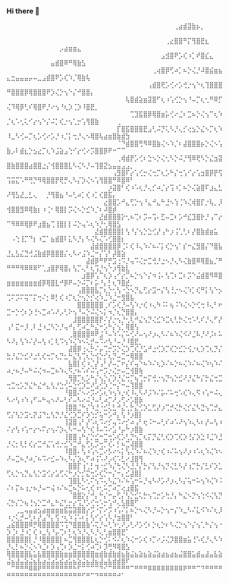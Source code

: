 ### Hi there 👋


<!--
**LauraNguy3n/LauraNguy3n** is a ✨ _special_ ✨ repository because its `README.md` (this file) appears on your GitHub profile.

Here are some ideas to get you started:

- 🔭 I’m currently working on ...
- 🌱 I’m currently learning ...
- 👯 I’m looking to collaborate on ...
- 🤔 I’m looking for help with ...
- 💬 Ask me about ...
- 📫 How to reach me: ...
- 😄 Pronouns: ...
- ⚡ Fun fact: ...
-->
⠀⠀⠀⠀⠀⠀⠀⠀⠀⠀⠀⠀⠀⠀⠀⠀⠀⠀⠀⠀⠀⠀⠀⠀⠀⠀⠀⠀⠀⠀⠀⠀⠀⠀⠀⠀⠀⠀⢀⣴⣾⣽⣷⡦⡀⠀⠀⠀⠀⠀⠀⠀⠀⠀⠀⠀⠀⠀⠀⠀⠀⠀⠀⠀⠀⠀⠀⠀⠀⠀⠀⠀⠀⠀⠀⠀⠀⠀⠀⠀
⠀⠀⠀⠀⠀⠀⠀⠀⠀⠀⠀⠀⠀⠀⠀⠀⠀⠀⠀⠀⠀⠀⠀⠀⠀⠀⠀⠀⠀⠀⠀⠀⠀⠀⠀⠀⢀⣔⣿⣿⠛⡍⢻⣿⣟⣆⠀⠀⠀⠀⠀⠀⠀⠀⠀⠀⠀⠀⠀⠀⠀⡠⣴⣶⣶⣄⠀⠀⠀⠀⠀⠀⠀⠀⠀⠀⠀⠀⠀⠀
⠀⠀⠀⠀⠀⠀⠀⠀⠀⠀⠀⠀⠀⠀⠀⠀⠀⠀⠀⠀⠀⠀⠀⠀⠀⠀⠀⠀⠀⠀⠀⠀⠀⠀⠀⣠⣺⣿⠟⡡⢎⠰⡁⠞⣿⣎⣄⠀⠀⠀⠀⠀⠀⠀⠀⠀⠀⠀⠀⣤⣾⣿⠿⠛⢿⣷⣣⠀⠀⠀⠀⠀⠀⠀⠀⠀⠀⠀⠀⠀
⠀⠀⠀⠀⠀⠀⠀⠀⠀⠀⠀⠀⠀⠀⠀⠀⠀⠀⠀⠀⠀⠀⠀⠀⠀⠀⠀⠀⠀⠀⠀⠀⠀⢀⢴⣿⡿⢋⠴⡁⠦⡑⢌⡘⠼⣿⣮⣶⣦⣄⣒⣤⣤⣤⡤⠤⣀⣠⣾⣿⠟⡡⢎⠱⡈⢿⣷⢧⠀⠀⠀⠀⠀⠀⠀⠀⠀⠀⠀⠀
⠀⠀⠀⠀⠀⠀⠀⠀⠀⠀⠀⠀⠀⠀⠀⠀⠀⠀⠀⠀⠀⠀⠀⠀⠀⠀⠀⠀⠀⠀⠀⠀⢠⣾⣿⢟⡡⢊⠔⡡⢚⡐⢢⠑⢆⢹⣿⣿⣿⠛⣿⣿⣿⡿⢿⣿⣿⣿⠟⡱⢌⡑⢢⠑⡌⠚⣿⣿⡄⠀⠀⠀⠀⠀⠀⠀⠀⠀⠀⠀
⠀⠀⠀⠀⠀⠀⠀⠀⠀⠀⠀⠀⠀⠀⠀⠀⠀⠀⠀⠀⠀⠀⠀⠀⠀⠀⠀⢧⣿⣾⣵⣶⣽⣿⠋⢆⠰⢡⢊⡑⢢⠘⠤⡉⢆⢂⠛⠿⡋⢌⠹⢿⡿⢃⠎⢿⣿⠟⡘⠔⢢⠘⢆⡱⢈⡱⠸⣿⣟⡀⠀⠀⠀⠀⠀⠀⠀⠀⠀⠀
⠀⠀⠀⠀⠀⠀⠀⠀⠀⠀⠀⠀⠀⠀⠀⠀⠀⠀⠀⠀⠀⠀⠀⠀⠀⠀⠀⠀⢉⣹⣯⣿⡿⢿⣿⣶⡥⢊⠔⣈⠆⣉⠦⡑⢌⢢⠉⢆⠱⡈⢆⠡⢂⢅⠊⡔⢢⠑⡌⠬⡁⢎⡐⢢⢁⡒⢡⢻⣿⣷⠀⠀⠀⠀⢀⠀⠀⠀⠀⠀
⠀⠀⠀⠀⠀⠀⠀⠀⠀⠀⠀⠀⠀⠀⠀⠀⠀⠀⠀⠀⠀⠀⠀⠀⠀⡏⣿⣯⣿⣿⣿⣟⣠⢃⠬⡙⢅⠣⡘⢄⡊⢔⣢⡑⣌⠢⡉⢆⠱⠸⣀⠣⢊⠤⡉⢆⡡⢊⠔⡡⡘⠰⡈⡅⢒⡘⢄⠢⢿⣿⢧⣴⣶⣿⣷⣾⣳⠀⠀⠀
⠀⠀⠀⠀⠀⠀⠀⠀⠀⠀⠀⠀⠀⠀⠀⠀⠀⠀⠀⠀⠀⠀⠀⠀⠀⠈⠙⣾⣿⣿⢛⠻⠿⣿⣷⢌⠢⠱⡈⠆⣼⣿⣿⣿⡦⡑⢌⠢⢡⣷⡠⠇⣾⣆⡑⣢⣔⡉⢆⠱⣨⣵⣠⢑⠊⡔⢊⠔⡩⣿⣿⡿⠟⠒⠉⠉⠀⠀⠀⠀
⠀⠀⠀⠀⠀⠀⠀⠀⠀⠀⠀⠀⠀⠀⠀⠀⠀⠀⠀⠀⠀⠀⠀⠀⠀⢀⢾⣾⡟⡡⢊⠆⣑⠢⡑⢌⢂⠣⡑⠬⡘⢻⠿⢟⠣⡑⣌⣲⣽⣿⣷⣿⣿⣿⣴⣿⣿⣐⡌⢺⣿⣿⣿⣇⠣⢌⠣⡘⠤⢹⣿⣝⣢⣤⣤⣠⣠⡀⠀⠀
⠀⠀⠀⠀⠀⠀⠀⠀⠀⠀⠀⠀⠀⠀⠀⠀⠀⠀⠀⠀⠀⠀⠀⠀⢠⣻⣿⠏⡔⢡⢊⡒⢌⢒⡉⢆⡡⠓⡌⢒⢡⠊⡔⢡⣲⣿⡿⡟⢫⢩⣭⣍⠡⠛⢛⡙⠻⢿⣿⣿⡟⢟⡛⢄⠣⡌⡱⢌⠢⢡⢻⣿⣿⠛⠿⣿⠿⠃⠀⠀
⠀⠀⠀⠀⠀⠀⠀⠀⠀⠀⠀⠀⠀⠀⠀⠀⠀⠀⠀⠀⠀⠀⠀⡰⣽⣿⠃⢎⠰⠡⢆⡘⢄⡊⠴⡈⡔⢩⠰⡁⠦⡑⢌⣵⣿⠏⣰⣄⣃⠜⢻⣣⣜⣀⣃⢄⠀⠀⡘⢻⣿⣦⠘⠤⢃⠴⡁⢎⠰⡁⢎⣿⣯⡄⠀⠀⠀⠀⠀⠀
⠀⠀⠀⠀⠀⠀⠀⠀⠀⠀⠀⠀⠀⠀⠀⠀⠀⠀⠀⠀⠀⠀⣔⣿⣿⡡⠚⣄⢋⡑⢢⠘⣄⠚⣄⠓⣘⠢⢱⢈⠱⢌⢾⣿⡏⡐⢧⡀⡸⢺⣿⣿⣻⠿⢿⣷⡆⠰⢈⠂⢿⣿⡇⡩⢌⠢⡑⣊⠱⡈⠆⠼⣿⡾⠀⠀⠀⠀⠀⠀
⠀⠀⠀⠀⠀⠀⠀⠀⠀⠀⠀⠀⠀⠀⠀⠀⠀⠀⠀⠀⠀⣜⣾⣿⣿⣿⡕⢂⠦⢉⠆⡩⠤⢩⠄⣋⠤⣉⠆⡡⠚⣎⣹⣿⡗⡘⢠⠉⡔⠉⠻⠿⠿⢿⡿⠟⣰⣿⣦⢉⢸⣿⡇⡇⠬⡑⢤⠡⢆⠱⡘⢂⢿⣿⣣⠀⠀⠀⠀⠀
⠀⠀⠀⠀⠀⠀⠀⠀⠀⠀⠀⠀⠀⠀⠀⠀⠀⠀⠀⠀⣜⣾⣿⣿⣿⣿⡇⢣⠘⡌⢢⡑⣑⢊⡜⢠⠓⡰⢨⢁⢃⠆⡜⣿⣷⣾⣶⣥⠀⠀⠠⢑⢸⡉⠙⡆⠰⣉⠁⣦⣾⣿⠇⣅⠣⡘⡄⠣⢌⠣⢌⠡⢊⣿⣿⡆⠀⠀⠀⠀
⠀⠀⠀⠀⠀⠀⠀⠀⠀⠀⠀⠀⠀⠀⠀⠀⠀⠀⠀⣼⣾⣿⣿⣿⣿⡿⢈⠅⢎⠸⢄⠱⠌⠦⠌⡅⢎⡑⢢⠁⡎⠒⣌⣻⣿⡌⠙⣿⣧⣘⣄⣣⣌⣙⢚⣨⣷⣾⡿⣿⣿⣿⡌⢄⠣⠔⣨⠱⣈⠒⡌⢡⠃⡼⣿⣵⠀⠀⠀⠀
⠀⠀⠀⠀⠀⠀⠀⠀⠀⠀⠀⠀⠀⠀⠀⠀⠀⠀⣼⣾⡿⠛⠟⡛⣩⢐⠩⡘⢤⠩⢌⡒⣉⢚⡘⣐⠢⡘⢄⠣⢌⣷⣿⠿⢿⣿⣦⡈⠛⠛⠛⠛⠻⠿⠿⠿⠋⢁⣰⣿⡟⢿⣿⡄⢣⡉⢄⠃⢆⢩⡘⢢⠑⡰⢻⣷⣇⠀⠀⠀
⠀⠀⠀⠀⠀⠀⠀⠀⠀⠀⠀⠀⠀⠀⠀⠀⠀⣰⣿⡿⢡⠉⢆⡱⢠⠊⡔⡉⠦⡑⢢⠑⡌⠲⢨⠄⢣⢉⠆⣉⠆⡩⠑⣬⣾⣿⠻⠿⣿⣶⣶⣶⣶⣶⣶⣶⣾⡿⢿⣿⣇⠚⡿⠟⠤⡑⠬⡉⠆⡥⠘⡄⡃⢆⠹⣿⣞⡀⠀⠀
⠀⠀⠀⠀⠀⠀⠀⠀⠀⠀⠀⠀⠀⠀⠀⠀⢠⣿⣿⣿⣧⡉⢆⡑⢂⢣⠐⣑⠢⡙⣄⢋⡔⣩⠒⡌⢣⢘⡐⠢⢌⠱⡁⢎⠛⡅⢣⠑⡢⢉⠍⡩⠍⢭⠉⡍⢒⠌⡂⠿⡃⢎⠰⡉⢆⡑⢢⡑⡊⢔⠱⣈⠱⣈⠒⣻⣿⣧⠀⠀
⠀⠀⠀⠀⠀⠀⠀⠀⠀⠀⠀⠀⠀⠀⠀⠀⣿⣿⣿⣿⣿⣿⢀⠎⡡⢎⡘⠤⢣⠱⡐⢎⠰⢄⠳⠨⠅⢦⠨⠱⢌⠢⡑⢊⢒⠸⢄⠃⠖⣉⠒⡑⢊⠆⡱⢘⠢⣉⠴⠡⠜⡠⢃⠕⢢⠘⠤⡑⠬⢌⠢⡅⠲⡈⢆⡙⣿⣿⡄⠀
⠀⠀⠀⠀⠀⠀⠀⠀⠀⠀⠀⠀⠀⠀⠀⣸⣿⣿⣿⣿⣿⡟⠌⡜⡐⢢⡘⢂⢇⠚⣌⢢⡙⢌⣊⠱⣉⢆⢃⡓⢌⢒⠡⢃⠎⡘⢄⠋⡜⢠⠃⣍⠒⡸⢀⠇⣘⠰⣈⠣⡑⡘⢤⠚⡄⢋⠴⣁⠓⣌⠒⡡⠓⡌⢢⡁⢿⣿⢣⠀
⠀⠀⠀⠀⠀⠀⠀⠀⠀⠀⠀⠀⠀⠀⢀⣿⣿⣿⣿⠿⠟⣨⠘⠤⠱⠡⡌⠥⢊⠜⠤⢢⠜⡰⢄⠣⠌⠦⠱⢌⠪⠜⣈⠧⡘⠜⡨⠆⠥⠣⠜⡄⢣⠱⠌⡜⠤⢣⠰⡁⢇⠩⢢⠱⢌⠱⠢⢅⡚⠤⠩⠔⢣⠘⠤⡘⠸⣿⣟⡀
⠀⠀⠀⠀⠀⠀⠀⠀⠀⠀⠀⠀⠀⠀⣼⣿⡿⢐⢄⡓⠌⡤⢉⡒⡩⡑⢌⡱⢉⢎⡘⣡⠚⣐⢊⡱⡉⢎⡑⣊⡑⢪⡐⢆⡱⢉⢆⡙⡌⣓⡘⣌⡑⣊⠜⣐⢃⢎⢒⡉⢆⡙⣂⠓⣌⢣⢉⢆⡑⢪⡑⡊⢆⡙⠤⣉⠒⢿⣿⣿
⠀⠀⠀⠀⠀⠀⠀⠀⠀⠀⠀⠀⠀⠀⣧⣿⡇⢎⠰⡈⡜⢠⠃⡜⠤⡉⠖⡌⠎⢤⠑⠦⠱⠌⢆⡱⠌⠦⡑⠦⢌⠱⠌⠦⢌⠱⢢⠱⠌⠴⡐⠦⡘⠤⠓⠬⢌⠲⠤⣉⠦⠱⢄⠫⡐⠦⠡⠎⠬⢡⠒⡩⡐⢌⡒⠤⣉⢺⣿⢷
⠀⠀⠀⠀⠀⠀⠀⠀⠀⠀⠀⠀⠀⢀⢻⣿⡉⢆⡡⠓⡌⢢⡑⡌⡱⡘⣌⢒⡉⢦⢉⡒⡍⢚⡐⢢⡙⢢⡑⣊⠜⡘⣌⠓⡌⡓⣌⢒⣉⢒⣉⢒⡡⡙⣌⠓⣌⠚⣄⢣⡘⣑⢊⠥⣑⢊⡱⣉⠜⣡⢊⡱⢈⠒⡌⠒⠤⢹⣿⣿
⠀⠀⠀⠀⠀⠀⠀⠀⠀⠀⠀⠀⠀⠘⣿⣿⠌⠢⠔⡩⠔⡡⢆⠱⢢⠱⡐⢎⠸⢄⠣⠜⡨⠱⠌⡥⠌⠥⢒⠡⢎⠱⢄⠫⠰⢡⠒⠬⢄⠣⠔⢣⠰⠱⢠⠋⠤⠓⢤⠢⠜⠤⢃⠎⠤⠣⠔⠬⡘⠤⢃⠴⡉⠜⡠⢋⠔⡡⣿⡷
⠀⠀⠀⠀⠀⠀⠀⠀⠀⠀⠀⠀⠀⢸⣿⣿⣈⠓⡌⠱⣘⠐⣊⢅⣃⠚⣌⢂⡓⣌⢊⡱⣁⢋⡜⡰⢉⡚⢌⡓⢌⡊⣌⠣⣙⢢⢉⡚⣄⢋⡌⢣⡑⣩⢂⡝⣨⠙⣂⢣⡙⡘⣌⢊⡱⣉⠎⡱⢑⡊⢥⠒⡡⠚⡄⢣⠘⡰⣿⡇
⠀⠀⠀⠀⠀⠀⠀⠀⠀⠀⠀⠀⠀⢸⣽⣿⢠⠃⡜⠡⢆⠩⠔⡊⢤⠩⠔⡊⠴⢠⠃⢖⠨⠒⠤⢃⠎⠴⠡⠜⢢⠱⢄⠣⠆⡜⠤⢣⠰⠌⡔⢣⠰⢡⠒⡔⠢⠍⡔⢢⠌⡱⢄⠣⠒⠤⢣⠑⢎⠸⠤⠩⠔⣡⠘⡤⠓⡰⣿⣷
⠀⠀⠀⠀⠀⠀⠀⠀⠀⠀⠀⠀⠀⢸⣿⣿⢠⠓⡌⡑⣊⠒⣉⢒⡡⢎⡡⢃⡙⢢⡉⢆⡍⡙⣌⢃⢎⡱⢉⢎⡱⢘⡌⡱⣑⠸⣈⠱⣘⡘⢌⡂⢇⡃⢎⡔⣉⠚⣌⢡⢚⡐⣊⠱⣉⠚⣄⢋⢆⡩⢒⡉⢎⠄⡃⠦⣉⢼⣿⣿
⠀⠀⠀⠀⠀⠀⠀⠀⠀⠀⠀⠀⠀⠸⣿⣿⠄⢣⠰⢡⠢⣉⠔⡣⠔⠢⡅⢣⢌⠱⠌⠦⢌⠱⡐⢎⠰⠌⠥⢢⠜⡰⠰⠡⢆⠱⢌⠱⠢⠜⠤⣉⠦⡘⠴⡈⠦⠩⠔⣊⠤⠱⢄⠣⡌⡱⢄⠋⠴⢨⠡⠜⡠⢎⠡⣃⠔⣸⣿⢻
⠀⠀⠀⠀⠀⠀⠀⠀⠀⠀⠀⠀⠀⠀⣿⣿⡏⢰⢁⡃⢲⠐⣊⠱⡌⢓⢌⠣⣘⡘⡌⡓⡌⢣⡘⢢⡙⢌⣃⠣⡜⢰⡉⡓⡌⣃⠎⡱⣁⢋⢆⡑⢢⡙⣄⢣⡑⣩⢊⡔⣡⢋⢌⠓⡰⡑⡊⣍⢒⡡⢎⡑⠒⡌⠒⡄⣊⣼⣿⡇
⠀⠀⠀⠀⠀⠀⠀⠀⠀⠀⠀⠀⠀⠀⢹⣿⣇⠣⢂⠍⢢⠩⢄⠣⣌⠱⠌⠦⢡⠒⠥⡘⢤⠣⠜⡡⠜⡰⢄⠣⡌⢥⠒⠥⢢⠱⢌⠱⠨⠌⠆⡍⠦⢰⡐⠦⡘⠤⠒⢬⠰⠌⠦⣉⠦⡑⠥⢂⢎⠰⢂⠥⡉⠴⡉⢔⣰⣿⣯⠀
⠀⠀⠀⠀⠀⠀⠀⠀⠀⠀⠀⠀⠀⠀⠈⣿⣿⡕⡌⠚⡄⠓⡌⠒⡤⢋⡌⢣⡑⣊⢅⡓⢢⢉⡒⡡⢓⡘⡄⠓⣌⠢⡙⢢⢑⠪⢌⢣⡙⢌⡓⡌⡑⢦⢘⢢⡑⣉⠚⣄⠓⣌⢃⡒⡔⢩⡘⡡⢊⢒⠡⡒⢡⠚⢄⣣⣿⣿⠋⠀
⠀⠀⢀⣀⢤⣤⣴⣢⣴⣶⣶⣶⣶⣯⣭⣽⣿⣿⡔⡩⠐⡍⠔⡩⠰⢡⠌⡅⠦⡑⠢⢌⠣⡘⠤⡑⢢⠒⡌⠱⣀⠣⠌⣅⠪⠱⠌⢆⡸⠰⡐⢅⡚⠤⢃⠆⡜⣠⠙⡄⢫⠐⢆⠱⢨⠡⠆⡅⢣⠊⡔⢡⠣⡘⣲⣿⣿⠃⠀⠀
⣠⣮⣿⣿⣿⠿⡛⢿⣿⣿⣿⣿⠩⢩⠙⣿⣿⣿⣷⠡⢍⡘⠤⢃⠱⢂⠜⡠⢃⠜⡡⢊⠆⡑⢆⡑⠆⠣⢌⡑⢢⠑⡌⢢⢁⠓⡌⢢⠐⡱⢈⠆⣘⠰⡁⢎⠰⣀⢣⠘⡤⢉⠆⡃⢆⠱⡘⢄⠣⡘⢄⢃⣶⣿⣿⣟⠁⠀⠀⠀
⣿⣿⣿⣿⣿⡇⡘⠸⣿⣿⣿⣿⡇⠦⣉⢻⣿⣿⣿⣇⢆⡑⢊⠅⠪⠌⢆⠱⢌⠒⡡⢎⠰⡉⠔⡨⢌⡹⣿⣿⣶⣥⢘⠡⢎⡘⢄⠣⠱⡘⢄⡃⠦⡑⢌⠢⠱⣈⠆⡱⢠⢉⠆⡱⣈⠒⡅⢊⠴⢉⠆⡹⢛⠻⢿⣿⣣⠀⠀⠀
⢿⣿⣿⣿⣿⣧⣥⣧⣿⣿⣿⣿⣷⣶⣶⣿⣿⣿⣿⣿⣶⣾⣷⣾⣷⣾⣦⣷⣬⣦⣵⣦⣵⣬⣵⣴⣦⣴⣦⣬⣿⣿⣥⣾⣤⣼⣤⣧⣵⣬⣦⣼⣤⣵⣬⣦⣧⣴⣬⣴⣥⣮⣴⣥⣦⣵⣬⣦⣼⣦⣼⣤⣧⣾⣾⣿⠏⠀⠀⠀
⠀⠉⠛⠛⠛⠿⠿⠟⠛⠛⠛⠛⠛⠛⠛⠓⠋⠉⠉⠉⠉⠙⠊⠉⠛⠛⠛⠛⠉⠛⠛⠛⠿⠿⠿⠿⠿⠿⠿⠿⠟⠛⠛⠉⠙⠛⠛⠛⠛⠛⠛⠛⠛⠛⠛⠛⠛⠛⠛⠛⠛⠛⠛⠛⠛⠛⠋⠛⠉⠙⠛⠛⠛⠛⠚⠁⠀⠀⠀⠀
